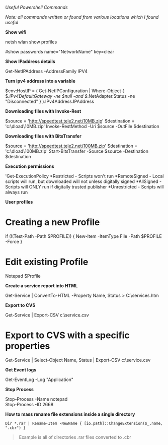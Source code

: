 *Useful Powershell Commands*

*Note: all commands written or found from various locations which I found useful*

**Show wifi**

netsh wlan show profiles

#show passwords
name="NetworkName" key=clear

**Show IPaddress details**

Get-NetIPAddress -AddressFamily IPV4

**Turn ipv4 address into a variable**

$env:HostIP = (
    Get-NetIPConfiguration |
    Where-Object {
        $_.IPv4DefaultGateway -ne $null -and
        $_.NetAdapter.Status -ne "Disconnected"
    }
).IPv4Address.IPAddress


**Downloading files with Invoke-Rest**

$source = 'http://speedtest.tele2.net/10MB.zip'
$destination = 'c:\dload\10MB.zip'
Invoke-RestMethod -Uri $source -OutFile $destination

**Downloading files with BitsTransfer**

$source = 'http://speedtest.tele2.net/100MB.zip'
$destination = 'c:\dload\100MB.zip'
Start-BitsTransfer -Source $source -Destination $destination


**Execution permissions**

'Get-ExecutionPolicy <policy name>
    *Restricted - Scripts won't run
    *RemoteSigned - Local scripts will run, but downloaded will not unless digitally signed
    *AllSigned - Scripts will ONLY run if digitally trusted publisher
    *Unrestricted - Scripts will always run

**User profiles**

# Creating a new Profile

if (!(Test-Path -Path $PROFILE)) { New-Item -ItemType File -Path $PROFILE -Force }

# Edit existing Profile

Notepad $Profile


**Create a service report into HTML**

Get-Service | ConvertTo-HTML -Property Name, Status > C:\services.htm 

**Export to CVS**

Get-Service | Export-CSV c:\service.csv 

# Export to CVS with a specific properties

Get-Service | Select-Object Name, Status | Export-CSV c:\service.csv 

**Get Event logs**

Get-EventLog -Log "Application" 

**Stop Process**

Stop-Process -Name notepad<br> Stop-Process -ID 2668 


**How to mass rename file extensions  inside a single directory**


 `Dir *.rar | Rename-Item -NewName { [io.path]::ChangeExtension($_.name, ".cbr") }`

> ​	Example is all of directories .rar files converted to .cbr 